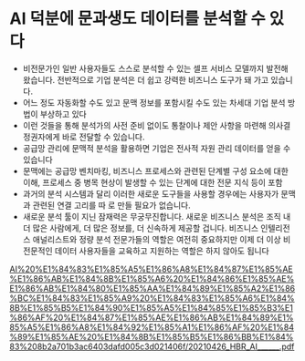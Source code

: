 # AI 덕분에 문과생도 데이터를 분석할 수 있다

- 비전문가인 일반 사용자들도 스스로 분석할 수 있는 셀프 서비스 모델까지 발전해 왔습니다. 전반적으로 기업 분석은 더 쉽고 강력한 비즈니스 도구가 돼 가고 있습니
다.
- 어느 정도 자동화할 수도 있고 문맥 정보를 포함시킬 수도 있는 차세대 기업 분석 방법이 부상하고 있다
- 이런 것들을 통해 분석가의 사전 준비 없이도 통찰이나 제안 사항을 마련해 의사결정권자에게 바로 전달할 수 있습니다.
- 공급망 관리에 문맥적 분석을 활용하면 기업은 전사적 자원 관리 데이터를 얻을 수 있습니다
- 문맥에는 공급망 벤치마킹, 비즈니스 프로세스와 관련된 단계별 구성 요소에 대한 이해, 프로세스 중 병목 현상이 발생할 수 있는 단계에 대한 전문 지식 등이 포함
- 과거의 분석 시스템과 달리 이러한 새로운 도구들을 사용할 경우에는 사용자가 문맥과 관련된 연결 고리를 따
로 만들 필요가 없습니다.
- 새로운 분석 툴이 지닌 잠재력은 무궁무진합니다. 새로운 비즈니스 분석은 조직 내 더 많은 사람에게, 더 많은 정보를, 더 신속하게 제공할 겁니다. 비즈니스 인텔리전스 애널리스트와 정량 분석 전문가들의 역할은 여전히 중요하지만 이제 더 이상 비전문적인 데이터 사용자들을 교육하고 지원하는 역할은 하지 않아도 됩니다

[AI%20%E1%84%83%E1%85%A5%E1%86%A8%E1%84%87%E1%85%AE%E1%86%AB%E1%84%8B%E1%85%A6%20%E1%84%86%E1%85%AE%E1%86%AB%E1%84%80%E1%85%AA%E1%84%89%E1%85%A2%E1%86%BC%E1%84%83%E1%85%A9%20%E1%84%83%E1%85%A6%E1%84%8B%E1%85%B5%E1%84%90%E1%85%A5%E1%84%85%E1%85%B3%E1%86%AF%20%E1%84%87%E1%85%AE%E1%86%AB%E1%84%89%E1%85%A5%E1%86%A8%E1%84%92%E1%85%A1%E1%86%AF%20%E1%84%89%E1%85%AE%20%E1%84%8B%E1%85%B5%E1%86%BB%E1%84%83%208b2a701b3ac6403dafd005c3d021406f/20210426_HBR_AI______.pdf](AI%20%E1%84%83%E1%85%A5%E1%86%A8%E1%84%87%E1%85%AE%E1%86%AB%E1%84%8B%E1%85%A6%20%E1%84%86%E1%85%AE%E1%86%AB%E1%84%80%E1%85%AA%E1%84%89%E1%85%A2%E1%86%BC%E1%84%83%E1%85%A9%20%E1%84%83%E1%85%A6%E1%84%8B%E1%85%B5%E1%84%90%E1%85%A5%E1%84%85%E1%85%B3%E1%86%AF%20%E1%84%87%E1%85%AE%E1%86%AB%E1%84%89%E1%85%A5%E1%86%A8%E1%84%92%E1%85%A1%E1%86%AF%20%E1%84%89%E1%85%AE%20%E1%84%8B%E1%85%B5%E1%86%BB%E1%84%83%208b2a701b3ac6403dafd005c3d021406f/20210426_HBR_AI______.pdf)